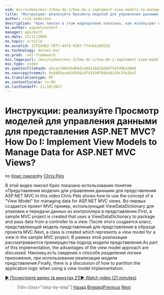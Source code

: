 ```yaml
---
uid: mvc/videos/mvc-2/how-do-i/how-do-i-implement-view-models-to-manage-data-for-aspnet-mvc-views
title: "Инструкции: реализуйте Просмотр моделей для управления данными для представления ASP.NET MVC? | Документы Майкрософт"
author: rick-anderson
description: "Крис пиксел в этом видеоролике показано, как используют концепцию &quot;модель представления&quot; для управления данными для представления ASP.NET MVC. Во-первых пример проекта MVC — Исп..."
ms.author: aspnetcontent
manager: wpickett
ms.date: 12/11/2009
ms.topic: article
ms.assetid: 22f55d63-78f7-44fd-9107-f74cbe16022b
ms.technology: dotnet-mvc
ms.prod: .net-framework
msc.legacyurl: /mvc/videos/mvc-2/how-do-i/how-do-i-implement-view-models-to-manage-data-for-aspnet-mvc-views
msc.type: video
ms.openlocfilehash: a2ca17065d1db0dceb4210d18ddd7547d9b1d960
ms.sourcegitcommit: 9a9483aceb34591c97451997036a9120c3fe2baf
ms.translationtype: MT
ms.contentlocale: ru-RU
ms.lasthandoff: 11/10/2017
---
```

<a name="how-do-i-implement-view--models-to-manage-data-for-aspnet-mvc-views"></a><span data-ttu-id="92cef-105">Инструкции: реализуйте Просмотр моделей для управления данными для представления ASP.NET MVC?</span><span class="sxs-lookup"><span data-stu-id="92cef-105">How Do I: Implement View  Models to Manage Data for ASP.NET MVC Views?</span></span>
====================
<span data-ttu-id="92cef-106">по [Крис пиксел](https://twitter.com/chrispels)</span><span class="sxs-lookup"><span data-stu-id="92cef-106">by [Chris Pels](https://twitter.com/chrispels)</span></span>

<span data-ttu-id="92cef-107">В этой видео пиксел Крис показано использование понятие «Представление модели» для управления данными для представления ASP.NET MVC.</span><span class="sxs-lookup"><span data-stu-id="92cef-107">In this video Chris Pels shows how to use the concept of a "View Model" for managing data for ASP.NET MVC views.</span></span> <span data-ttu-id="92cef-108">Во-первых создается проект MVC пример, использующий ViewDataDictionary для упаковки и передачи данных из контроллера в представление.</span><span class="sxs-lookup"><span data-stu-id="92cef-108">First, a sample MVC project is created that uses a ViewDataDictionary to package and pass data from a controller to a view.</span></span> <span data-ttu-id="92cef-109">После этого создается класс, представляющий модель представлений для представления в образце проекта MVC.</span><span class="sxs-lookup"><span data-stu-id="92cef-109">Next, a class is created which represents a view model for a view in the sample MVC project.</span></span> <span data-ttu-id="92cef-110">В рамках этой реализации рассматриваются преимущества подход модели представления.</span><span class="sxs-lookup"><span data-stu-id="92cef-110">As part of this implementation, the advantages of the view model approach are discussed.</span></span> <span data-ttu-id="92cef-111">Наконец есть сведения о способе разделения логики приложения, при использовании реализации модели представления.</span><span class="sxs-lookup"><span data-stu-id="92cef-111">Finally, there is a discussion of how to partition the application logic when using a view model implementation.</span></span>

[<span data-ttu-id="92cef-112">&#9654; Посмотрите видео (в минутах 21)</span><span class="sxs-lookup"><span data-stu-id="92cef-112">&#9654; Watch video (21 minutes)</span></span>](https://channel9.msdn.com/Blogs/ASP-NET-Site-Videos/how-do-i-implement-view-models-to-manage-data-for-aspnet-mvc-views)

>[!div class="step-by-step"]
<span data-ttu-id="92cef-113">[Назад](how-do-i-work-with-data-in-aspnet-mvc-partial-views.md)
[Вперед](how-do-i-create-a-custom-html-helper-for-an-mvc-application.md)</span><span class="sxs-lookup"><span data-stu-id="92cef-113">[Previous](how-do-i-work-with-data-in-aspnet-mvc-partial-views.md)
[Next](how-do-i-create-a-custom-html-helper-for-an-mvc-application.md)</span></span>
